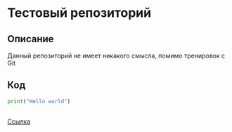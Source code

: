 # Тестовый репозиторий

## Описание
Данный репозиторий не имеет никакого смысла, помимо тренировок с Git
## Код

```Python
print("Hello world")
```
##
[Ссылка](https://www.youtube.com/watch?v=dQw4w9WgXcQ "Rickrolling")
